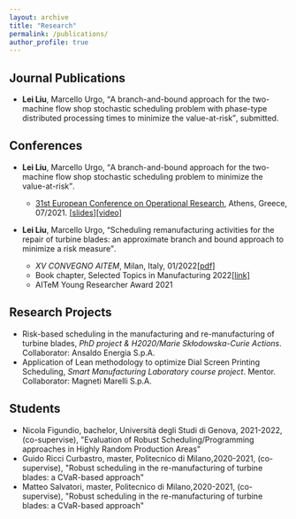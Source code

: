 ```yaml
---
layout: archive
title: "Research"
permalink: /publications/
author_profile: true
---
```


## Journal Publications
* **Lei Liu**, Marcello Urgo, <q>A branch-and-bound approach for the two-machine flow shop stochastic scheduling problem with phase-type distributed processing times to minimize the value-at-risk</q>, submitted.

## Conferences

* **Lei Liu**, Marcello Urgo, <q>A branch-and-bound approach for the two-machine flow shop stochastic scheduling problem to minimize the value-at-risk</q>.
  - [31st European Conference on Operational Research](https://euro2021athens.com/), Athens, Greece, 07/2021. [\[slides\]](/lei_liu.github.io/files/EURO2021Lei.pdf)[\[video\]](https://www.youtube.com/watch?v=JlzkkG4Bkoo)

* **Lei Liu**, Marcello Urgo, <q>Scheduling remanufacturing activities for the repair of turbine blades: an approximate branch and bound approach to minimize a risk measure</q>.
  - _XV CONVEGNO AITEM_, Milan, Italy, 01/2022[\[pdf\]](/lei_liu.github.io/files/XV_AITEM_LeiLIU.pdf)  
  - Book chapter, Selected Topics in Manufacturing 2022[[link]](https://doi.org/10.1007/978-3-030-82627-7_3)
  - AITeM Young Researcher Award 2021

## Research Projects

* Risk-based scheduling in the manufacturing and re-manufacturing of turbine blades, _PhD project & H2020/Marie Skłodowska-Curie Actions_. Collaborator: Ansaldo Energia S.p.A.
* Application of Lean methodology to optimize Dial Screen Printing Scheduling, _Smart Manufacturing Laboratory course project_. Mentor. Collaborator: Magneti Marelli S.p.A.


## Students
* Nicola Figundio, bachelor, Università degli Studi di Genova, 2021-2022, (co-supervise), "Evaluation of Robust Scheduling/Programming approaches in Highly Random Production Areas"
* Guido Ricci Curbastro, master, Politecnico di Milano,2020-2021, (co-supervise), "Robust scheduling in the re-manufacturing of turbine blades: a CVaR-based approach"
* Matteo Salvatori, master, Politecnico di Milano,2020-2021, (co-supervise), "Robust scheduling in the re-manufacturing of turbine blades: a CVaR-based approach"
